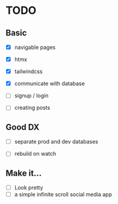 # TODO
## Basic
- [x] navigable pages
- [x] htmx
- [x] tailwindcss
- [x] communicate with database
- [ ] signup / login
- [ ] creating posts


## Good DX
- [ ] separate prod and dev databases
- [ ] rebuild on watch


## Make it...
- [ ] Look pretty
- [ ] a simple infinite scroll social media app 
